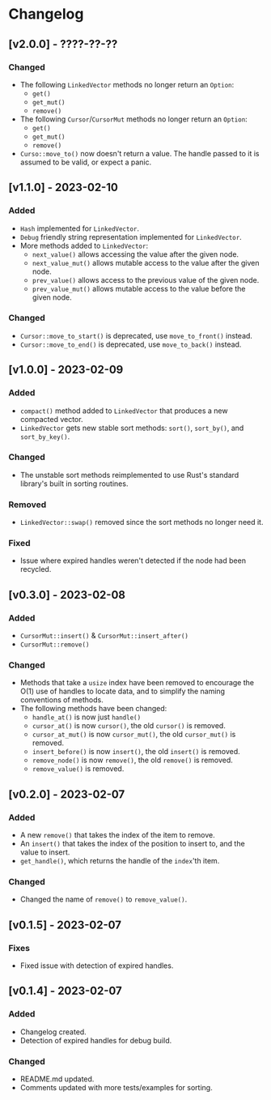 # Changelog

## [v2.0.0] - ????-??-??

### Changed

- The following `LinkedVector` methods no longer return an `Option`:
  - `get()`
  - `get_mut()`
  - `remove()`
- The following `Cursor`/`CursorMut` methods no longer return an `Option`:
  - `get()`
  - `get_mut()`
  - `remove()`
- `Curso::move_to()` now doesn't return a value. The handle passed to it is
  assumed to be valid, or expect a panic.


## [v1.1.0] - 2023-02-10

### Added

- `Hash` implemented for `LinkedVector`.
- `Debug` friendly string representation implemented for `LinkedVector`.
- More methods added to `LinkedVector`:
  - `next_value()` allows accessing the value after the given node.
  - `next_value_mut()` allows mutable access to the value after the given node.
  - `prev_value()` allows access to the previous value of the given node.
  - `prev_value_mut()` allows mutable access to the value before the given node.

### Changed

- `Cursor::move_to_start()` is deprecated, use `move_to_front()` instead.
- `Cursor::move_to_end()` is deprecated, use `move_to_back()` instead.

## [v1.0.0] - 2023-02-09

### Added

- `compact()` method added to `LinkedVector` that produces a new compacted 
  vector.
- `LinkedVector` gets new stable sort methods: `sort()`, `sort_by()`, and 
  `sort_by_key()`.

### Changed

- The unstable sort methods reimplemented to use Rust's standard library's built 
  in sorting routines.

### Removed

- `LinkedVector::swap()` removed since the sort methods no longer need it.

### Fixed

- Issue where expired handles weren't detected if the node had been recycled.


## [v0.3.0] - 2023-02-08

### Added

- `CursorMut::insert()` & `CursorMut::insert_after()`
- `CursorMut::remove()`

### Changed

- Methods that take a `usize` index have been removed to encourage the O(1) use
  of handles to locate data, and to simplify the naming conventions of methods.  
- The following methods have been changed:
  - `handle_at()` is now just `handle()`
  - `cursor_at()` is now `cursor()`, the old `cursor()` is removed.
  - `cursor_at_mut()` is now `cursor_mut()`, the old `cursor_mut()` is removed.
  - `insert_before()` is now `insert()`, the old `insert()` is removed.
  - `remove_node()` is now `remove()`, the old `remove()` is removed.
  - `remove_value()` is removed.

## [v0.2.0] - 2023-02-07

### Added

- A new `remove()` that takes the index of the item to remove.
- An `insert()` that takes the index of the position to insert to, and the value
  to insert.
- `get_handle()`, which returns the handle of the `index`'th item.

### Changed

- Changed the name of `remove()` to `remove_value()`. 

## [v0.1.5] - 2023-02-07

### Fixes

- Fixed issue with detection of expired handles.

## [v0.1.4] - 2023-02-07

### Added

- Changelog created.
- Detection of expired handles for debug build.

### Changed

- README.md updated.
- Comments updated with more tests/examples for sorting.